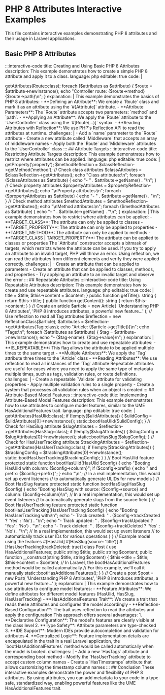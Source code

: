 # PHP 8 Attributes Interactive Examples

This file contains interactive examples demonstrating PHP 8 attributes and their usage in Laravel applications.

## Basic PHP 8 Attributes

:::interactive-code
title: Creating and Using Basic PHP 8 Attributes
description: This example demonstrates how to create a simple PHP 8 attribute and apply it to a class.
language: php
editable: true
code: |
  <?php
  
  // Define a simple attribute
  #[Attribute]
  class Route {
      public function __construct(
          public string $method,
          public string $path
      ) {}
  }
  
  // Apply the attribute to a class
  #[Route(method: 'GET', path: '/users')]
  class UserController {
      public function index() {
          return 'List of users';
      }
  }
  
  // Use reflection to read the attribute
  $reflection = new ReflectionClass(UserController::class);
  $attributes = $reflection->getAttributes(Route::class);
  
  foreach ($attributes as $attribute) {
      $route = $attribute->newInstance();
      echo "Controller route: {$route->method} {$route->path}\n";
  }
explanation: |
  This example demonstrates the basics of PHP 8 attributes:
  
  - **Defining an Attribute**: We create a `Route` class and mark it as an attribute using the `#[Attribute]` attribute.
  - **Attribute Parameters**: The `Route` attribute accepts two parameters: `method` and `path`.
  - **Applying an Attribute**: We apply the `Route` attribute to the `UserController` class using the `#[Route(...)]` syntax.
  - **Reading Attributes with Reflection**: We use PHP's Reflection API to read the attributes at runtime.
challenges: |
  - Add a `name` parameter to the `Route` attribute
  - Create a new attribute called `Middleware` that accepts an array of middleware names
  - Apply both the `Route` and `Middleware` attributes to the `UserController` class
:::

## Attribute Targets

:::interactive-code
title: Restricting Attribute Targets
description: This example demonstrates how to restrict where attributes can be applied.
language: php
editable: true
code: |
  <?php
  
  // Define attributes with different targets
  #[Attribute(Attribute::TARGET_CLASS)]
  class ClassOnly {
      public function __construct(
          public string $name
      ) {}
  }
  
  #[Attribute(Attribute::TARGET_PROPERTY)]
  class PropertyOnly {
      public function __construct(
          public string $name
      ) {}
  }
  
  #[Attribute(Attribute::TARGET_METHOD)]
  class MethodOnly {
      public function __construct(
          public string $name
      ) {}
  }
  
  #[Attribute(Attribute::TARGET_CLASS | Attribute::TARGET_PROPERTY)]
  class ClassOrProperty {
      public function __construct(
          public string $name
      ) {}
  }
  
  // Apply attributes to different targets
  #[ClassOnly(name: 'ExampleClass')]
  class Example {
      #[ClassOrProperty(name: 'exampleProperty')]
      public string $property;
      
      #[MethodOnly(name: 'exampleMethod')]
      public function method() {
          return 'Hello';
      }
  }
  
  // Use reflection to read and validate the attributes
  $classReflection = new ReflectionClass(Example::class);
  $propertyReflection = $classReflection->getProperty('property');
  $methodReflection = $classReflection->getMethod('method');
  
  // Check class attributes
  $classAttributes = $classReflection->getAttributes();
  echo "Class attributes:\n";
  foreach ($classAttributes as $attribute) {
      echo "- " . $attribute->getName() . "\n";
  }
  
  // Check property attributes
  $propertyAttributes = $propertyReflection->getAttributes();
  echo "\nProperty attributes:\n";
  foreach ($propertyAttributes as $attribute) {
      echo "- " . $attribute->getName() . "\n";
  }
  
  // Check method attributes
  $methodAttributes = $methodReflection->getAttributes();
  echo "\nMethod attributes:\n";
  foreach ($methodAttributes as $attribute) {
      echo "- " . $attribute->getName() . "\n";
  }
explanation: |
  This example demonstrates how to restrict where attributes can be applied:
  
  - **TARGET_CLASS**: The attribute can only be applied to classes
  - **TARGET_PROPERTY**: The attribute can only be applied to properties
  - **TARGET_METHOD**: The attribute can only be applied to methods
  - **TARGET_CLASS | TARGET_PROPERTY**: The attribute can be applied to classes or properties
  
  The `Attribute` constructor accepts a bitmask of targets, which restricts where the attribute can be used. If you try to apply an attribute to an invalid target, PHP will throw an error.
  
  Using reflection, we can read the attributes from different elements and verify they were applied correctly.
challenges: |
  - Create an attribute that can be applied to parameters
  - Create an attribute that can be applied to classes, methods, and properties
  - Try applying an attribute to an invalid target and observe the error
:::

## Repeatable Attributes

:::interactive-code
title: Using Repeatable Attributes
description: This example demonstrates how to create and use repeatable attributes.
language: php
editable: true
code: |
  <?php
  
  // Define a repeatable attribute
  #[Attribute(Attribute::TARGET_CLASS | Attribute::IS_REPEATABLE)]
  class Tag {
      public function __construct(
          public string $name,
          public string $value = ''
      ) {}
  }
  
  // Apply multiple instances of the same attribute to a class
  #[Tag(name: 'category', value: 'tutorial')]
  #[Tag(name: 'language', value: 'php')]
  #[Tag(name: 'version', value: '8.0')]
  class Article {
      private string $title;
      private string $content;
      
      public function __construct(string $title, string $content) {
          $this->title = $title;
          $this->content = $content;
      }
      
      public function getTitle(): string {
          return $this->title;
      }
      
      public function getContent(): string {
          return $this->content;
      }
  }
  
  // Create an article
  $article = new Article(
      'Understanding PHP 8 Attributes',
      'PHP 8 introduces attributes, a powerful new feature...'
  );
  
  // Use reflection to read all Tag attributes
  $reflection = new ReflectionClass($article);
  $attributes = $reflection->getAttributes(Tag::class);
  
  echo "Article: {$article->getTitle()}\n";
  echo "Tags:\n";
  
  foreach ($attributes as $attribute) {
      $tag = $attribute->newInstance();
      echo "- {$tag->name}: {$tag->value}\n";
  }
explanation: |
  This example demonstrates how to create and use repeatable attributes:
  
  - **IS_REPEATABLE**: This flag allows the attribute to be applied multiple times to the same target
  - **Multiple Attributes**: We apply the `Tag` attribute three times to the `Article` class
  - **Reading Attributes**: We use reflection to read all instances of the `Tag` attribute
  
  Repeatable attributes are useful for cases where you need to apply the same type of metadata multiple times, such as tags, validation rules, or route definitions.
challenges: |
  - Create a repeatable `Validate` attribute for validating properties
  - Apply multiple validation rules to a single property
  - Create a system that processes all validation rules when an object is created
:::

## Attribute-Based Model Features

:::interactive-code
title: Implementing Attribute-Based Model Features
description: This example demonstrates how to use attributes to configure model features, similar to the UME HasAdditionalFeatures trait.
language: php
editable: true
code: |
  <?php
  
  // Define attributes for model features
  #[Attribute(Attribute::TARGET_CLASS)]
  class HasUlid {
      public function __construct(
          public ?string $column = 'ulid',
          public ?string $prefix = null
      ) {}
  }
  
  #[Attribute(Attribute::TARGET_CLASS)]
  class HasSlug {
      public function __construct(
          public string $source,
          public ?string $column = 'slug'
      ) {}
  }
  
  #[Attribute(Attribute::TARGET_CLASS)]
  class HasUserTracking {
      public function __construct(
          public bool $trackCreated = true,
          public bool $trackUpdated = true,
          public bool $trackDeleted = false
      ) {}
  }
  
  // Define a trait for additional features
  trait HasAdditionalFeatures {
      // Boot method that would be called by Laravel
      public static function bootHasAdditionalFeatures() {
          // Get the class that uses this trait
          $class = static::class;
          
          // Get reflection for the class
          $reflection = new ReflectionClass($class);
          
          // Check for HasUlid attribute
          $ulidAttributes = $reflection->getAttributes(HasUlid::class);
          if (!empty($ulidAttributes)) {
              $ulidConfig = $ulidAttributes[0]->newInstance();
              static::bootHasUlid($ulidConfig);
          }
          
          // Check for HasSlug attribute
          $slugAttributes = $reflection->getAttributes(HasSlug::class);
          if (!empty($slugAttributes)) {
              $slugConfig = $slugAttributes[0]->newInstance();
              static::bootHasSlug($slugConfig);
          }
          
          // Check for HasUserTracking attribute
          $trackingAttributes = $reflection->getAttributes(HasUserTracking::class);
          if (!empty($trackingAttributes)) {
              $trackingConfig = $trackingAttributes[0]->newInstance();
              static::bootHasUserTracking($trackingConfig);
          }
      }
      
      // Boot HasUlid feature
      protected static function bootHasUlid(HasUlid $config) {
          echo "Booting HasUlid with column: {$config->column}";
          if ($config->prefix) {
              echo " and prefix: {$config->prefix}";
          }
          echo "\n";
          
          // In a real implementation, this would set up event listeners
          // to automatically generate ULIDs for new models
      }
      
      // Boot HasSlug feature
      protected static function bootHasSlug(HasSlug $config) {
          echo "Booting HasSlug with source: {$config->source} and column: {$config->column}\n";
          
          // In a real implementation, this would set up event listeners
          // to automatically generate slugs from the source field
      }
      
      // Boot HasUserTracking feature
      protected static function bootHasUserTracking(HasUserTracking $config) {
          echo "Booting HasUserTracking with:\n";
          echo "- Track created: " . ($config->trackCreated ? 'Yes' : 'No') . "\n";
          echo "- Track updated: " . ($config->trackUpdated ? 'Yes' : 'No') . "\n";
          echo "- Track deleted: " . ($config->trackDeleted ? 'Yes' : 'No') . "\n";
          
          // In a real implementation, this would set up event listeners
          // to automatically track user IDs for various operations
      }
  }
  
  // Example model using the features
  #[HasUlid]
  #[HasSlug(source: 'title')]
  #[HasUserTracking(trackDeleted: true)]
  class Post {
      use HasAdditionalFeatures;
      
      public string $title;
      public string $content;
      
      public function __construct(string $title, string $content) {
          $this->title = $title;
          $this->content = $content;
          
          // In Laravel, the bootHasAdditionalFeatures method would be called automatically
          // For this example, we'll call it manually
          static::bootHasAdditionalFeatures();
      }
  }
  
  // Create a post
  $post = new Post(
      'Understanding PHP 8 Attributes',
      'PHP 8 introduces attributes, a powerful new feature...'
  );
explanation: |
  This example demonstrates how to use attributes to configure model features:
  
  - **Feature Attributes**: We define attributes for different model features (HasUlid, HasSlug, HasUserTracking)
  - **HasAdditionalFeatures Trait**: We create a trait that reads these attributes and configures the model accordingly
  - **Reflection-Based Configuration**: The trait uses reflection to read the attributes and apply the configuration
  
  This approach offers several advantages:
  
  1. **Declarative Configuration**: The model's features are clearly visible at the class level
  2. **Type Safety**: Attribute parameters are type-checked
  3. **IDE Support**: Modern IDEs provide autocompletion and validation for attributes
  4. **Centralized Logic**: Feature implementation details are encapsulated in the trait
  
  In a real Laravel application, the `bootHasAdditionalFeatures` method would be called automatically when the model is booted.
challenges: |
  - Add a new `HasTags` attribute and corresponding boot method
  - Modify the `HasUserTracking` attribute to accept custom column names
  - Create a `HasTimestamps` attribute that allows customizing the timestamp column names
:::

## Conclusion

These interactive examples demonstrate the power and flexibility of PHP 8 attributes. By using attributes, you can add metadata to your code in a type-safe, standardized way, enabling powerful features like the UME HasAdditionalFeatures trait.

